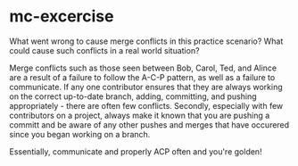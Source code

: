 # mc-excercise

What went wrong to cause merge conflicts in this practice scenario? What could cause such conflicts in a real world situation?

Merge conflicts such as those seen between Bob, Carol, Ted, and Alince are a result of a failure to follow the A-C-P pattern, as well as a failure to communicate. If any one contributor ensures that they are always working on the correct up-to-date branch, adding, committing, and pushing appropriately - there are often few conflicts. Secondly, especially with few contributors on a project, always make it known that you are pushing a committ and be aware of any other pushes and merges that have occurered since you began working on a branch.

Essentially, communicate and properly ACP often and you're golden!
